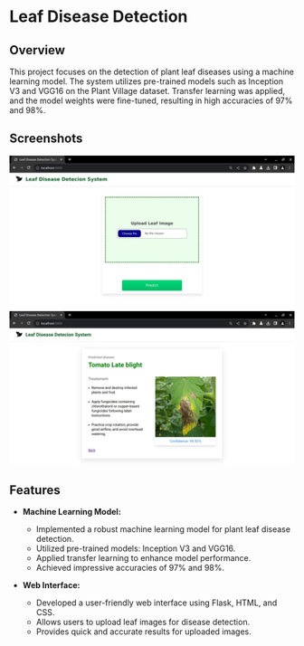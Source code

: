 # Leaf Disease Detection

## Overview

This project focuses on the detection of plant leaf diseases using a machine learning model. The system utilizes pre-trained models such as Inception V3 and VGG16 on the Plant Village dataset. Transfer learning was applied, and the model weights were fine-tuned, resulting in high accuracies of 97% and 98%.

## Screenshots

![home page](/screenshots/home.jpg)
![result page](/screenshots/result.jpg)

## Features

- **Machine Learning Model:**

  - Implemented a robust machine learning model for plant leaf disease detection.
  - Utilized pre-trained models: Inception V3 and VGG16.
  - Applied transfer learning to enhance model performance.
  - Achieved impressive accuracies of 97% and 98%.

- **Web Interface:**
  - Developed a user-friendly web interface using Flask, HTML, and CSS.
  - Allows users to upload leaf images for disease detection.
  - Provides quick and accurate results for uploaded images.
